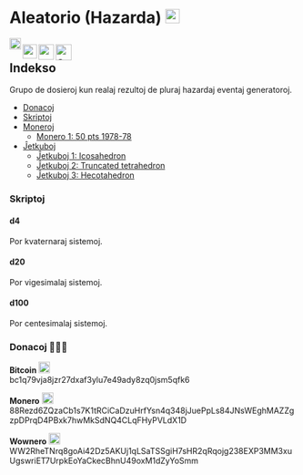# Aleatorio (Hazarda) [<img src="https://raw.githubusercontent.com/Ran-n/svgs/main/linguas/eo_0.svg" width="25" alt="esperanto" title="Esperanto">](readme_eo.md)

[<img align="left" src="https://github.com/Ran-n/media/blob/main/emojis/casa_0.svg" width="20" alt="inicio" title="Inicio">](https://github.com/Ran-n/aleatorio/blob/main/README.md)

[<img align="left" src="https://raw.githubusercontent.com/Ran-n/svgs/main/linguas/gz_0.svg" width="25" alt="galego" title="Galego">](readme_gz.md)
[<img align="left" src="https://raw.githubusercontent.com/Ran-n/svgs/main/linguas/en_0.svg" width="27" alt="english" title="English">](readme_en.md)
[<img align="left" src="https://raw.githubusercontent.com/Ran-n/svgs/main/linguas/cas_0.svg" width="28" alt="castellano" title="Castellano">](readme_cas.md)
<img align="center">
---

## Indekso
Grupo de dosieroj kun realaj rezultoj de pluraj hazardaj eventaj generatoroj.

- [Donacoj](https://github.com/Ran-n/doc/blob/main/doazóns.md)
- [Skriptoj](readme_eo.md#skriptoj)
- [Moneroj](https://github.com/Ran-n/aleatorio/blob/main/doc/moedas/moedas_eo.md)
    - [Monero 1: 50 pts 1978-78](https://github.com/Ran-n/aleatorio/blob/main/doc/moedas/moedas_eo.md#monero-1)
- [Ĵetkuboj](https://github.com/Ran-n/aleatorio/blob/main/doc/dados/dados_eo.md)
    - [Ĵetkuboj 1: Icosahedron](https://github.com/Ran-n/aleatorio/blob/main/doc/dados/dados_eo.md#ĵetkuboj-1)
    - [Ĵetkuboj 2: Truncated tetrahedron](https://github.com/Ran-n/aleatorio/blob/main/doc/dados/dados_eo.md#ĵetkuboj-2)
    - [Ĵetkuboj 3: Hecotahedron](https://github.com/Ran-n/aleatorio/blob/main/doc/dados/dados_eo.md#ĵetkuboj-3)

### Skriptoj
#### d4
Por kvaternaraj sistemoj.

#### d20
Por vigesimalaj sistemoj.

#### d100
Por centesimalaj sistemoj.

### Donacoj 🙇🙇‍♀

**Bitcoin** <img src="https://raw.githubusercontent.com/Ran-n/svgs/main/divisas/bitcoin/bitcoin_0.svg" width="20" alt="bitcoin logo" title="Bitcoin">  
bc1q79vja8jzr27dxaf3ylu7e49ady8zq0jsm5qfk6

**Monero** <img src="https://raw.githubusercontent.com/Ran-n/svgs/main/divisas/monero/monero_0.svg" width="20" alt="monero logo" title="Monero">  
88Rezd6ZQzaCb1s7K1tRCiCaDzuHrfYsn4q348jJuePpLs84JNsWEghMAZZgzpDPrqD4PBxk7hwMkSdNQ4CLqFHyPVLdX1D

**Wownero** <img src="https://raw.githubusercontent.com/Ran-n/svgs/main/divisas/wownero/wownero_0.svg" width="20" alt="wownero logo" title="Wownero">  
WW2RheTNrq8goAi42Dz5AKUj1qLSaTSSgiH7sHR2qRqojg238EXP3MM3xuUgswriET7UrpkEoYaCkecBhnU49oxM1dZyYoSmm
